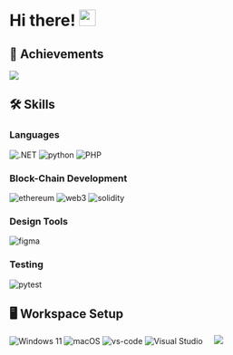 # Hi there! <img src="https://media.giphy.com/media/hvRJCLFzcasrR4ia7z/giphy.gif" width="29px" height="29px">





## 🏅 Achievements
<img src="https://wakatime.com/badge/user/c07e38f1-405a-4ba1-b6e5-1c60ba93a8fd.svg">


## 🛠️ Skills

### Languages

![.NET](https://img.shields.io/static/v1?style=for-the-badge&message=.NET&color=512BD4&logo=.NET&logoColor=FFFFFF&label=)
![python](https://img.shields.io/badge/Python-3776AB?style=for-the-badge&logo=python&logoColor=white) 
![PHP](https://img.shields.io/static/v1?style=for-the-badge&message=PHP&color=777BB4&logo=PHP&logoColor=FFFFFF&label=) 



### Block-Chain Development

![ethereum](https://img.shields.io/badge/Ethereum-3C3C3D?style=for-the-badge&logo=ethereum&logoColor=white)
![web3](https://img.shields.io/badge/Web_3-F16822?style=for-the-badge&logo=web3.js&logoColor=white)
![solidity](https://img.shields.io/badge/Solidity-363636?style=for-the-badge&logo=solidity&logoColor=white)



### Design Tools

![figma](https://img.shields.io/badge/figma-000000?style=for-the-badge&logo=figma&logoColor=white)

### Testing


![pytest](https://img.shields.io/badge/Pytest-3776AB?style=for-the-badge&logo=python&logoColor=white)

## 🖥️ Workspace Setup

![Windows 11](https://img.shields.io/static/v1?style=for-the-badge&message=Windows+11&color=0078D4&logo=Windows+11&logoColor=FFFFFF&label=)
![macOS](https://img.shields.io/static/v1?style=for-the-badge&message=macOS&color=000000&logo=macOS&logoColor=FFFFFF&label=)
![vs-code](https://img.shields.io/badge/VS_Code-007ACC?style=for-the-badge&logo=Visual-Studio-Code&logoColor=white)
![Visual Studio](https://img.shields.io/static/v1?style=for-the-badge&message=Visual+Studio&color=5C2D91&logo=Visual+Studio&logoColor=FFFFFF&label=)
&nbsp;	&nbsp;	<img src="https://card.exophase.com/2/0/196696.png?1674267234">
